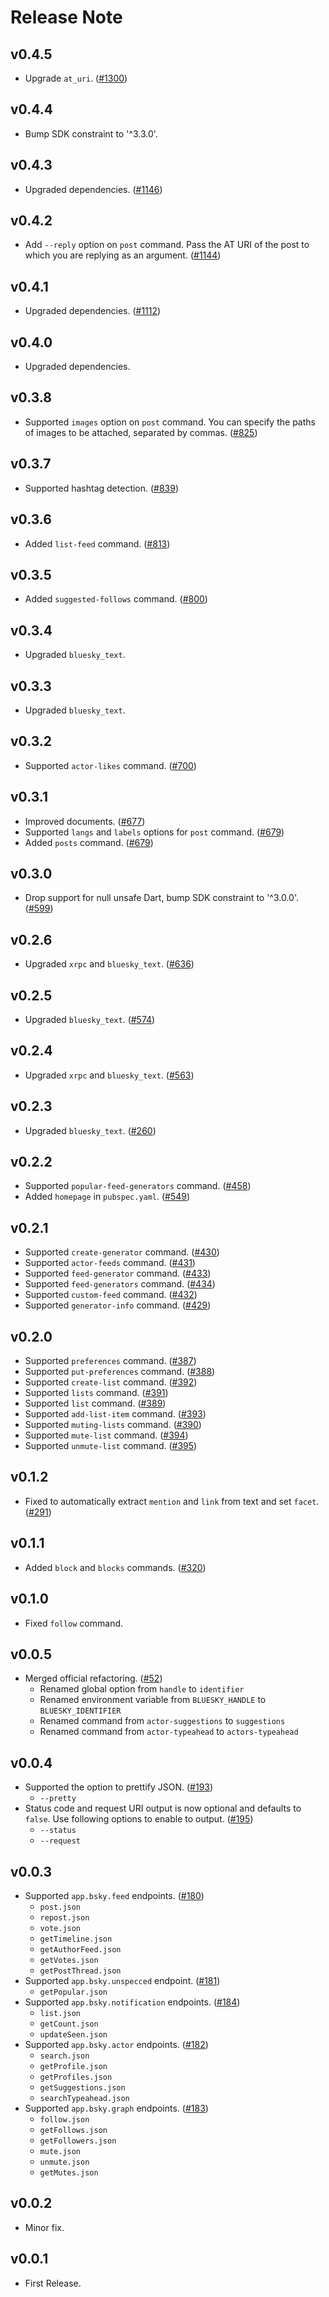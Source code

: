 # Release Note

## v0.4.5

- Upgrade `at_uri`. ([#1300](https://github.com/myConsciousness/atproto.dart/issues/1300))

## v0.4.4

- Bump SDK constraint to '^3.3.0'.

## v0.4.3

- Upgraded dependencies. ([#1146](https://github.com/myConsciousness/atproto.dart/issues/1146))

## v0.4.2

- Add `--reply` option on `post` command. Pass the AT URI of the post to which you are replying as an argument. ([#1144](https://github.com/myConsciousness/atproto.dart/issues/1144))

## v0.4.1

- Upgraded dependencies. ([#1112](https://github.com/myConsciousness/atproto.dart/issues/1112))

## v0.4.0

- Upgraded dependencies.

## v0.3.8

- Supported `images` option on `post` command. You can specify the paths of images to be attached, separated by commas. ([#825](https://github.com/myConsciousness/atproto.dart/issues/825))

## v0.3.7

- Supported hashtag detection. ([#839](https://github.com/myConsciousness/atproto.dart/issues/839))

## v0.3.6

- Added `list-feed` command. ([#813](https://github.com/myConsciousness/atproto.dart/issues/813))

## v0.3.5

- Added `suggested-follows` command. ([#800](https://github.com/myConsciousness/atproto.dart/issues/800))

## v0.3.4

- Upgraded `bluesky_text`.

## v0.3.3

- Upgraded `bluesky_text`.

## v0.3.2

- Supported `actor-likes` command. ([#700](https://github.com/myConsciousness/atproto.dart/issues/700))

## v0.3.1

- Improved documents. ([#677](https://github.com/myConsciousness/atproto.dart/issues/677))
- Supported `langs` and `labels` options for `post` command. ([#679](https://github.com/myConsciousness/atproto.dart/issues/679))
- Added `posts` command. ([#679](https://github.com/myConsciousness/atproto.dart/issues/679))

## v0.3.0

- Drop support for null unsafe Dart, bump SDK constraint to '^3.0.0'. ([#599](https://github.com/myConsciousness/atproto.dart/issues/599))

## v0.2.6

- Upgraded `xrpc` and `bluesky_text`. ([#636](https://github.com/myConsciousness/atproto.dart/issues/636))

## v0.2.5

- Upgraded `bluesky_text`. ([#574](https://github.com/myConsciousness/atproto.dart/issues/574))

## v0.2.4

- Upgraded `xrpc` and `bluesky_text`. ([#563](https://github.com/myConsciousness/atproto.dart/issues/563))

## v0.2.3

- Upgraded `bluesky_text`. ([#260](https://github.com/myConsciousness/atproto.dart/issues/260))

## v0.2.2

- Supported `popular-feed-generators` command. ([#458](https://github.com/myConsciousness/atproto.dart/issues/458))
- Added `homepage` in `pubspec.yaml`. ([#549](https://github.com/myConsciousness/atproto.dart/issues/549))

## v0.2.1

- Supported `create-generator` command. ([#430](https://github.com/myConsciousness/atproto.dart/issues/430))
- Supported `actor-feeds` command. ([#431](https://github.com/myConsciousness/atproto.dart/issues/431))
- Supported `feed-generator` command. ([#433](https://github.com/myConsciousness/atproto.dart/issues/433))
- Supported `feed-generators` command. ([#434](https://github.com/myConsciousness/atproto.dart/issues/434))
- Supported `custom-feed` command. ([#432](https://github.com/myConsciousness/atproto.dart/issues/432))
- Supported `generator-info` command. ([#429](https://github.com/myConsciousness/atproto.dart/issues/429))

## v0.2.0

- Supported `preferences` command. ([#387](https://github.com/myConsciousness/atproto.dart/issues/387))
- Supported `put-preferences` command. ([#388](https://github.com/myConsciousness/atproto.dart/issues/388))
- Supported `create-list` command. ([#392](https://github.com/myConsciousness/atproto.dart/issues/392))
- Supported `lists` command. ([#391](https://github.com/myConsciousness/atproto.dart/issues/391))
- Supported `list` command. ([#389](https://github.com/myConsciousness/atproto.dart/issues/389))
- Supported `add-list-item` command. ([#393](https://github.com/myConsciousness/atproto.dart/issues/393))
- Supported `muting-lists` command. ([#390](https://github.com/myConsciousness/atproto.dart/issues/390))
- Supported `mute-list` command. ([#394](https://github.com/myConsciousness/atproto.dart/issues/394))
- Supported `unmute-list` command. ([#395](https://github.com/myConsciousness/atproto.dart/issues/394))

## v0.1.2

- Fixed to automatically extract `mention` and `link` from text and set `facet`. ([#291](https://github.com/myConsciousness/atproto.dart/issues/291))

## v0.1.1

- Added `block` and `blocks` commands. ([#320](https://github.com/myConsciousness/atproto.dart/issues/320))

## v0.1.0

- Fixed `follow` command.

## v0.0.5

- Merged official refactoring. ([#52](https://github.com/myConsciousness/atproto.dart/issues/52))
  - Renamed global option from `handle` to `identifier`
  - Renamed environment variable from `BLUESKY_HANDLE` to `BLUESKY_IDENTIFIER`
  - Renamed command from `actor-suggestions` to `suggestions`
  - Renamed command from `actor-typeahead` to `actors-typeahead`

## v0.0.4

- Supported the option to prettify JSON. ([#193](https://github.com/myConsciousness/atproto.dart/issues/193))
  - `--pretty`
- Status code and request URI output is now optional and defaults to `false`. Use following options to enable to output. ([#195](https://github.com/myConsciousness/atproto.dart/issues/195))
  - `--status`
  - `--request`

## v0.0.3

- Supported `app.bsky.feed` endpoints. ([#180](https://github.com/myConsciousness/atproto.dart/issues/180))
  - `post.json`
  - `repost.json`
  - `vote.json`
  - `getTimeline.json`
  - `getAuthorFeed.json`
  - `getVotes.json`
  - `getPostThread.json`
- Supported `app.bsky.unspecced` endpoint. ([#181](https://github.com/myConsciousness/atproto.dart/issues/181))
  - `getPopular.json`
- Supported `app.bsky.notification` endpoints. ([#184](https://github.com/myConsciousness/atproto.dart/issues/184))
  - `list.json`
  - `getCount.json`
  - `updateSeen.json`
- Supported `app.bsky.actor` endpoints. ([#182](https://github.com/myConsciousness/atproto.dart/issues/182))
  - `search.json`
  - `getProfile.json`
  - `getProfiles.json`
  - `getSuggestions.json`
  - `searchTypeahead.json`
- Supported `app.bsky.graph` endpoints. ([#183](https://github.com/myConsciousness/atproto.dart/issues/183))
  - `follow.json`
  - `getFollows.json`
  - `getFollowers.json`
  - `mute.json`
  - `unmute.json`
  - `getMutes.json`

## v0.0.2

- Minor fix.

## v0.0.1

- First Release.
